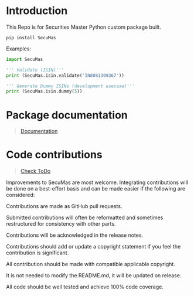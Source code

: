 # Introduction

This Repo is for Securities Master Python custom package built.

```batch
pip install SecuMas
```

Examples:

```python
import SecuMas

''' Validate (ISIN)'''
print (SecuMas.isin.validate('IN8081309367'))

''' Generate Dummy ISINs (development usecase)'''
print (SecuMas.isin.dummy(5))

```

# Package documentation

> [Documentation](https://www.secumas.dev/)

# Code contributions

> [Check ToDo](https://github.com/deolekar/SecuMas/blob/master/ToDo.txt)

Improvements to SecuMas are most welcome. Integrating contributions will be done on a best-effort basis and can be made easier if the following are considered:

Contributions are made as GitHub pull requests.

Submitted contributions will often be reformatted and sometimes restructured for consistency with other parts.

Contributions will be acknowledged in the release notes.

Contributions should add or update a copyright statement if you feel the contribution is significant.

All contribution should be made with compatible applicable copyright.

It is not needed to modify the README.md, it will be updated on release.

All code should be well tested and achieve 100% code coverage.
